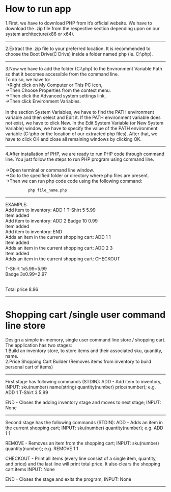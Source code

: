 # How to run app

1.First, we have to download PHP from it’s official website. We have to download the .zip file from the respective section depending upon on our system architecture(x86 or x64).
________________________________________________________________________________________
2.Extract the .zip file to your preferred location. It is recommended to choose the Boot Drive(C Drive) inside a folder named php (ie. C:\php).
________________________________________________________________________________________
3.Now we have to add the folder (C:\php) to the Environment Variable Path so that it becomes accessible from the command line. <br> To do so, we have to:  <br> ->Right click on My Computer or This PC icon,<br> ->Then Choose Properties from the context menu.<br> ->Then click the Advanced system settings link,<br> ->Then click Environment Variables. <br><br>In the section System Variables, we have to find the PATH environment variable and then select and Edit it. If the PATH environment variable does not exist, we have to click New. In the Edit System Variable (or New System Variable) window, we have to specify the value of the PATH environment variable (C:\php or the location of our extracted php files). After that, we have to click OK and close all remaining windows by clicking OK.
________________________________________________________________________________________
4.After installation of PHP, we are ready to run PHP code through command line. You just follow the steps to run PHP program using command line.  <br><br>
->Open terminal or command line window.<br>
->Go to the specified folder or directory where php files are present.<br>
->Then we can run php code code using the following command:<br>

              php file_name.php
________________________________________________________________________________________
EXAMPLE:<br>
Add item to inventory: ADD 1 T-Shirt 5 5.99<br>
Item added<br>
Add item to inventory: ADD 2 Badge 10 0.99<br>
Item added<br>
Add item to inventory: END<br>
Adds an item in the current shopping cart: ADD 1 1<br>
Item added<br>
Adds an item in the current shopping cart: ADD 2 3<br>
Item added<br>
Adds an item in the current shopping cart: CHECKOUT<br>

T-Shirt 1x5.99=5.99<br>
Badge 3x0.99=2.97<br><br>

Total price 8.96<br>

________________________________________________________________________________________
# Shopping cart /single user command line store

Design a simple in-memory, single user command line store / shopping cart. The application has two stages: <br>
1.Build an inventory store, to store items and their associated sku, quantity, name. <br>
2.Price Shopping Cart Builder (Removes items from inventory to build personal cart of items) <br>
________________________________________________________________________________________
First stage has following commands (STDIN): ADD - Add item to inventory, INPUT: sku(number) name(string) quantity(number) price(number); e.g. ADD 1 T-Shirt 3 5.99

END - Closes the adding inventory stage and moves to next stage; INPUT: None
________________________________________________________________________________________
Second stage has the following commands (STDIN):
ADD - Adds an item in the current shopping cart; INPUT: sku(number) quantity(number); e.g. ADD 1 1

REMOVE - Removes an item from the shopping cart; INPUT: sku(number) quantity(number); e.g. REMOVE 1 1

CHECKOUT - Print all items (every line consist of a single item, quantity, and price) and the last line will print total price. It also clears the shopping cart items INPUT: None

END - Closes the stage and exits the program; INPUT: None
________________________________________________________________________________________
